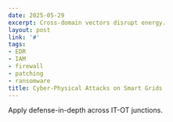 ```yaml
---
date: 2025-05-29
excerpt: Cross-domain vectors disrupt energy.
layout: post
link: '#'
tags:
- EDR
- IAM
- firewall
- patching
- ransomware
title: Cyber-Physical Attacks on Smart Grids
---
```

Apply defense-in-depth across IT-OT junctions.
